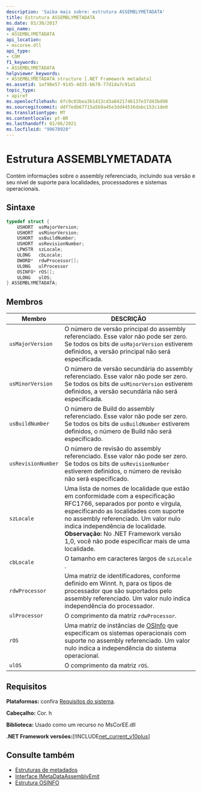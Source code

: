 ```yaml
---
description: 'Saiba mais sobre: estrutura ASSEMBLYMETADATA'
title: Estrutura ASSEMBLYMETADATA
ms.date: 03/30/2017
api_name:
- ASSEMBLYMETADATA
api_location:
- mscoree.dll
api_type:
- COM
f1_keywords:
- ASSEMBLYMETADATA
helpviewer_keywords:
- ASSEMBLYMETADATA structure [.NET Framework metadata]
ms.assetid: 1af98e57-9145-4d35-bb78-77d1da7c91a5
topic_type:
- apiref
ms.openlocfilehash: 6fc9c03bea3b1413cd3a8421746137e37d43bd90
ms.sourcegitcommit: ddf7edb67715a5b9a45e3dd44536dabc153c1de0
ms.translationtype: MT
ms.contentlocale: pt-BR
ms.lasthandoff: 02/06/2021
ms.locfileid: "99678920"
---
```

# <a name="assemblymetadata-structure"></a>Estrutura ASSEMBLYMETADATA

Contém informações sobre o assembly referenciado, incluindo sua versão e seu nível de suporte para localidades, processadores e sistemas operacionais.  
  
## <a name="syntax"></a>Sintaxe  
  
```cpp  
typedef struct {  
    USHORT  usMajorVersion;  
    USHORT  usMinorVersion;  
    USHORT  usBuildNumber;  
    USHORT  usRevisionNumber;  
    LPWSTR  szLocale;  
    ULONG   cbLocale;  
    DWORD*  rdwProcessor[];  
    ULONG   ulProcessor  
    OSINFO* rOS[];  
    ULONG   ulOS;  
} ASSEMBLYMETADATA;  
```  
  
## <a name="members"></a>Membros  
  
|Membro|DESCRIÇÃO|  
|------------|-----------------|  
|`usMajorVersion`|O número de versão principal do assembly referenciado. Esse valor não pode ser zero. Se todos os bits de `usMajorVersion` estiverem definidos, a versão principal não será especificada.|  
|`usMinorVersion`|O número de versão secundária do assembly referenciado. Esse valor não pode ser zero. Se todos os bits de `usMinorVersion` estiverem definidos, a versão secundária não será especificada.|  
|`usBuildNumber`|O número de Build do assembly referenciado. Esse valor não pode ser zero. Se todos os bits de `usBuildNumber` estiverem definidos, o número de Build não será especificado.|  
|`usRevisionNumber`|O número de revisão do assembly referenciado. Esse valor não pode ser zero. Se todos os bits de `usRevisionNumber` estiverem definidos, o número de revisão não será especificado.|  
|`szLocale`|Uma lista de nomes de localidade que estão em conformidade com a especificação RFC1766, separados por ponto e vírgula, especificando as localidades com suporte no assembly referenciado. Um valor nulo indica independência de localidade. **Observação:**  No .NET Framework versão 1,0, você não pode especificar mais de uma localidade.|  
|`cbLocale`|O tamanho em caracteres largos de `szLocale` .|  
|`rdwProcessor`|Uma matriz de identificadores, conforme definido em Winnt. h, para os tipos de processador que são suportados pelo assembly referenciado. Um valor nulo indica independência do processador.|  
|`ulProcessor`|O comprimento da matriz `rdwProcessor`.|  
|`rOS`|Uma matriz de instâncias de [OSInfo](osinfo-structure.md) que especificam os sistemas operacionais com suporte no assembly referenciado. Um valor nulo indica a independência do sistema operacional.|  
|`ulOS`|O comprimento da matriz `rOS`.|  
  
## <a name="requirements"></a>Requisitos  

 **Plataformas:** confira [Requisitos do sistema](../../get-started/system-requirements.md).  
  
 **Cabeçalho:** Cor. h  
  
 **Biblioteca:** Usado como um recurso no MsCorEE.dll  
  
 **.NET Framework versões:**[!INCLUDE[net_current_v10plus](../../../../includes/net-current-v10plus-md.md)]  
  
## <a name="see-also"></a>Consulte também

- [Estruturas de metadados](metadata-structures.md)
- [Interface IMetaDataAssemblyEmit](imetadataassemblyemit-interface.md)
- [Estrutura OSINFO](osinfo-structure.md)
